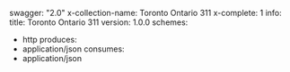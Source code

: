 swagger: "2.0"
x-collection-name: Toronto Ontario 311
x-complete: 1
info:
  title: Toronto Ontario 311
  version: 1.0.0
schemes:
- http
produces:
- application/json
consumes:
- application/json